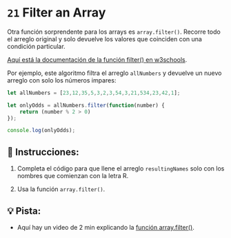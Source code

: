 # `21` Filter an Array

Otra función sorprendente para los arrays es `array.filter()`. Recorre todo el arreglo original y solo devuelve los valores que coinciden con una condición particular.

[Aquí está la documentación de la función filter() en w3schools](https://www.w3schools.com/jsref/jsref_filter.asp).

Por ejemplo, este algoritmo filtra el arreglo `allNumbers` y devuelve un nuevo arreglo con solo los números impares:

```js
let allNumbers = [23,12,35,5,3,2,3,54,3,21,534,23,42,1];

let onlyOdds = allNumbers.filter(function(number) {
	return (number % 2 > 0)
});

console.log(onlyOdds);
```

## 📝 Instrucciones:

1. Completa el código para que llene el arreglo `resultingNames` solo con los nombres que comienzan con la letra R.

2. Usa la función `array.filter()`.

## 💡 Pista:

+ Aquí hay un video de 2 min explicando la [función array.filter()](https://www.youtube.com/watch?v=0qsFDFC2oEE9).
